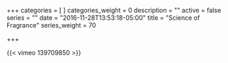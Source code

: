 +++
categories = [
]
categories_weight = 0
description = ""
active = false
series = ""
date = "2016-11-28T13:53:18-05:00"
title = "Science of Fragrance"
series_weight = 70

+++

{{< vimeo 139709850 >}}
